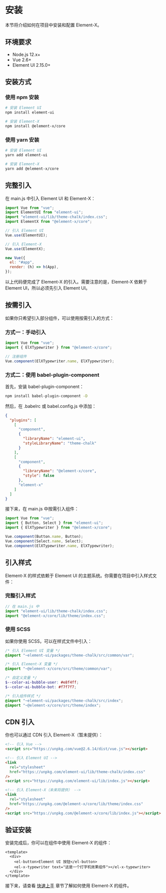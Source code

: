 # 安装

本节将介绍如何在项目中安装和配置 Element-X。

## 环境要求

- Node.js 12.x+
- Vue 2.6+
- Element UI 2.15.0+

## 安装方式

### 使用 npm 安装

```bash
# 安装 Element UI
npm install element-ui

# 安装 Element-X
npm install @element-x/core
```

### 使用 yarn 安装

```bash
# 安装 Element UI
yarn add element-ui

# 安装 Element-X
yarn add @element-x/core
```

## 完整引入

在 main.js 中引入 Element UI 和 Element-X：

```js
import Vue from "vue";
import ElementUI from "element-ui";
import "element-ui/lib/theme-chalk/index.css";
import ElementX from "@element-x/core";

// 引入 Element UI
Vue.use(ElementUI);

// 引入 Element-X
Vue.use(ElementX);

new Vue({
  el: "#app",
  render: (h) => h(App),
});
```

以上代码便完成了 Element-X 的引入。需要注意的是，Element-X 依赖于 Element UI，所以必须先引入 Element UI。

## 按需引入

如果你只希望引入部分组件，可以使用按需引入的方式：

### 方式一：手动引入

```js
import Vue from "vue";
import { ElXTypewriter } from "@element-x/core";

// 注册组件
Vue.component(ElXTypewriter.name, ElXTypewriter);
```

### 方式二：使用 babel-plugin-component

首先，安装 babel-plugin-component：

```bash
npm install babel-plugin-component -D
```

然后，在 .babelrc 或 babel.config.js 中添加：

```json
{
  "plugins": [
    [
      "component",
      {
        "libraryName": "element-ui",
        "styleLibraryName": "theme-chalk"
      }
    ],
    [
      "component",
      {
        "libraryName": "@element-x/core",
        "style": false
      },
      "element-x"
    ]
  ]
}
```

接下来，在 main.js 中按需引入组件：

```js
import Vue from "vue";
import { Button, Select } from "element-ui";
import { ElXTypewriter } from "@element-x/core";

Vue.component(Button.name, Button);
Vue.component(Select.name, Select);
Vue.component(ElXTypewriter.name, ElXTypewriter);
```

## 引入样式

Element-X 的样式依赖于 Element UI 的主题系统。你需要在项目中引入样式文件：

### 完整引入样式

```js
// 在 main.js 中
import "element-ui/lib/theme-chalk/index.css";
import "@element-x/core/lib/theme/index.css";
```

### 使用 SCSS

如果你使用 SCSS，可以在样式文件中引入：

```scss
/* 引入 Element UI 变量 */
@import "~element-ui/packages/theme-chalk/src/common/var";

/* 引入 Element-X 变量 */
@import "~@element-x/core/src/theme/common/var";

/* 自定义变量 */
$--color-ai-bubble-user: #e8f4ff;
$--color-ai-bubble-bot: #f7f7f7;

/* 引入组件样式 */
@import "~element-ui/packages/theme-chalk/src/index";
@import "~@element-x/core/src/theme/index";
```

## CDN 引入

你也可以通过 CDN 引入 Element-X（暂未提供）：

```html
<!-- 引入 Vue -->
<script src="https://unpkg.com/vue@2.6.14/dist/vue.js"></script>

<!-- 引入 Element UI -->
<link
  rel="stylesheet"
  href="https://unpkg.com/element-ui/lib/theme-chalk/index.css"
/>
<script src="https://unpkg.com/element-ui/lib/index.js"></script>

<!-- 引入 Element-X（未来将提供） -->
<link
  rel="stylesheet"
  href="https://unpkg.com/@element-x/core/lib/theme/index.css"
/>
<script src="https://unpkg.com/@element-x/core/lib/index.js"></script>
```

## 验证安装

安装完成后，你可以在组件中使用 Element-X 的组件：

```vue
<template>
  <div>
    <el-button>Element UI 按钮</el-button>
    <el-x-typewriter text="这是一个打字机效果组件"></el-x-typewriter>
  </div>
</template>
```

接下来，请查看 [快速上手](./quickstart.md) 章节了解如何使用 Element-X 的组件。
